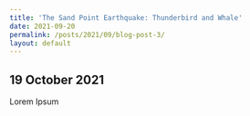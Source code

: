 ```yaml
---
title: 'The Sand Point Earthquake: Thunderbird and Whale'
date: 2021-09-20
permalink: /posts/2021/09/blog-post-3/
layout: default
---
```


## 19 October 2021

Lorem Ipsum
